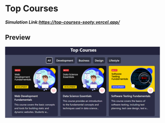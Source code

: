 # Top Courses
***Simulation Link:https://top-courses-sooty.vercel.app/***
## Preview
![Counter Screenshot](top.png)
